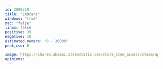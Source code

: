 ```yaml
---
id: 2898310
title: "EXOcars"
windows: "true"
mac: "false"
linux: false
positive: 39
negative: 18
estimated_owners: "0 - 20000"
peak_ccu: 6

image: https://shared.akamai.steamstatic.com/store_item_assets/steam/apps/2898310/header.jpg?t=1731619462
opinions:
---
```

